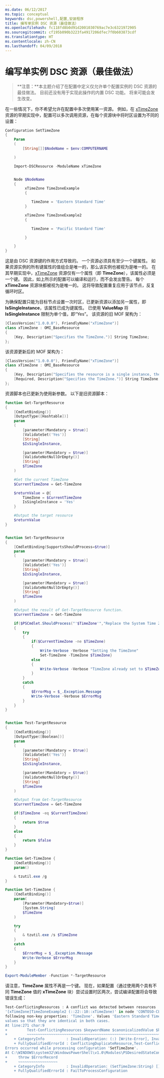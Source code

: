 ```yaml
---
ms.date: 06/12/2017
ms.topic: conceptual
keywords: dsc,powershell,配置,安装程序
title: 编写单实例 DSC 资源（最佳做法）
ms.openlocfilehash: fc118fd8b0d91d2001030769ac7e3c6321972905
ms.sourcegitcommit: cf195b090b3223fa4917206dfec7f0b603873cdf
ms.translationtype: HT
ms.contentlocale: zh-CN
ms.lasthandoff: 04/09/2018
---
```

# <a name="writing-a-single-instance-dsc-resource-best-practice"></a>编写单实例 DSC 资源（最佳做法）

>**注意：**本主题介绍了在配置中定义仅允许单个配置实例的 DSC 资源的最佳做法。 目前还没有用于实现此操作的内置 DSC 功能。 将来可能会发生改变。

在一些情况下，你不希望允许在配置中多次使用某一资源。 例如，在 [xTimeZone](https://github.com/PowerShell/xTimeZone) 资源的早期实现中，配置可以多次调用资源，在每个资源块中将时区设置为不同的设置：

```powershell
Configuration SetTimeZone
{
    Param
    (
        [String[]]$NodeName = $env:COMPUTERNAME

    )

    Import-DSCResource -ModuleName xTimeZone


    Node $NodeName
    {
         xTimeZone TimeZoneExample
         {

            TimeZone = 'Eastern Standard Time'
         }

         xTimeZone TimeZoneExample2
         {

            TimeZone = 'Pacific Standard Time'

         }

    }
}
```

这是由 DSC 资源键的作用方式导致的。 一个资源必须具有至少一个键属性。 如果资源实例的所有键属性的值组合是唯一的，那么该实例也被视为是唯一的。 在其早期实现中，[xTimeZone](https://github.com/PowerShell/xTimeZone) 资源仅有一个属性（即 **TimeZone**），该属性必须是一个键。 因此，如上所示的配置可以编译和运行，而不会发出警告。 每个 **xTimeZone** 资源块都被视为是唯一的。 这将导致配置重复应用于该节点，反复循环时区。

为确保配置只能为目标节点设置一次时区，已更新资源以添加另一属性，即 **IsSingleInstance**，该属性已成为键属性。
已使用 **ValueMap** 将 **IsSingleInstance** 限制为单个值，即“Yes”。 该资源的旧 MOF 架构为：

```powershell
[ClassVersion("1.0.0.0"), FriendlyName("xTimeZone")]
class xTimeZone : OMI_BaseResource
{
    [Key, Description("Specifies the TimeZone.")] String TimeZone;
};
```

该资源更新后的 MOF 架构为：

```powershell
[ClassVersion("1.0.0.0"), FriendlyName("xTimeZone")]
class xTimeZone : OMI_BaseResource
{
    [Key, Description("Specifies the resource is a single instance, the value must be 'Yes'"), ValueMap{"Yes"}, Values{"Yes"}] String IsSingleInstance;
    [Required, Description("Specifies the TimeZone.")] String TimeZone;
};
```

资源脚本也已更新为使用新参数。 以下是旧资源脚本：

```powershell
function Get-TargetResource
{
    [CmdletBinding()]
    [OutputType([Hashtable])]
    param
    (
        [parameter(Mandatory = $true)]
        [ValidateSet('Yes')]
        [String]
        $IsSingleInstance,

        [parameter(Mandatory = $true)]
        [ValidateNotNullOrEmpty()]
        [String]
        $TimeZone
    )

    #Get the current TimeZone
    $CurrentTimeZone = Get-TimeZone

    $returnValue = @{
        TimeZone = $CurrentTimeZone
        IsSingleInstance = 'Yes'
    }

    #Output the target resource
    $returnValue
}


function Set-TargetResource
{
    [CmdletBinding(SupportsShouldProcess=$true)]
    param
    (
        [parameter(Mandatory = $true)]
        [ValidateSet('Yes')]
        [String]
        $IsSingleInstance,

        [parameter(Mandatory = $true)]
        [ValidateNotNullOrEmpty()]
        [String]
        $TimeZone
    )

    #Output the result of Get-TargetResource function.
    $CurrentTimeZone = Get-TimeZone

    if($PSCmdlet.ShouldProcess("'$TimeZone'","Replace the System Time Zone"))
    {
        try
        {
            if($CurrentTimeZone -ne $TimeZone)
            {
                Write-Verbose -Verbose "Setting the TimeZone"
                Set-TimeZone -TimeZone $TimeZone}
            else
            {
                Write-Verbose -Verbose "TimeZone already set to $TimeZone"
            }
        }
        catch
        {
            $ErrorMsg = $_.Exception.Message
            Write-Verbose -Verbose $ErrorMsg
        }
    }
}


function Test-TargetResource
{
    [CmdletBinding()]
    [OutputType([Boolean])]
    param
    (
        [parameter(Mandatory = $true)]
        [ValidateSet('Yes')]
        [String]
        $IsSingleInstance,

        [parameter(Mandatory = $true)]
        [ValidateNotNullOrEmpty()]
        [String]
        $TimeZone
    )

    #Output from Get-TargetResource
    $CurrentTimeZone = Get-TimeZone

    if($TimeZone -eq $CurrentTimeZone)
    {
        return $true
    }
    else
    {
        return $false
    }
}

Function Get-TimeZone {
    [CmdletBinding()]
    param()

    & tzutil.exe /g
}

Function Set-TimeZone {
    [CmdletBinding()]
    param(
        [Parameter(Mandatory=$true)]
        [System.String]
        $TimeZone
    )

    try
    {
        & tzutil.exe /s $TimeZone
    }
    catch
    {
        $ErrorMsg = $_.Exception.Message
        Write-Verbose $ErrorMsg
    }
}

Export-ModuleMember -Function *-TargetResource
```

请注意，**TimeZone** 属性不再是一个键。 现在，如果配置（通过使用两个具有不同 **TimeZone** 值的 **xTimeZone** 块）尝试设置时区两次，尝试编译配置将会导致错误生成：

```powershell
Test-ConflictingResources : A conflict was detected between resources '[xTimeZone]TimeZoneExample (::15::10::xTimeZone)' and
'[xTimeZone]TimeZoneExample2 (::22::10::xTimeZone)' in node 'CONTOSO-CLIENT'. Resources have identical key properties but there are differences in the
following non-key properties: 'TimeZone'. Values 'Eastern Standard Time' don't match values 'Pacific Standard Time'. Please update these property
values so that they are identical in both cases.
At line:271 char:9
+         Test-ConflictingResources $keywordName $canonicalizedValue $k ...
+         ~~~~~~~~~~~~~~~~~~~~~~~~~~~~~~~~~~~~~~~~~~~~~~~~~~~~~~~~~~~~~
    + CategoryInfo          : InvalidOperation: (:) [Write-Error], InvalidOperationException
    + FullyQualifiedErrorId : ConflictingDuplicateResource,Test-ConflictingResources
Errors occurred while processing configuration 'SetTimeZone'.
At C:\WINDOWS\system32\WindowsPowerShell\v1.0\Modules\PSDesiredStateConfiguration\PSDesiredStateConfiguration.psm1:3705 char:5
+     throw $ErrorRecord
+     ~~~~~~~~~~~~~~~~~~
    + CategoryInfo          : InvalidOperation: (SetTimeZone:String) [], InvalidOperationException
    + FullyQualifiedErrorId : FailToProcessConfiguration
```